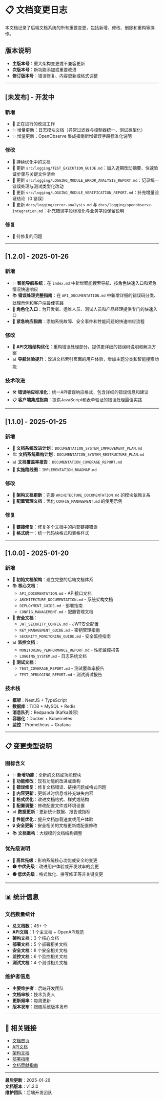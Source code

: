 # 📋 文档变更日志

本文档记录了后端文档系统的所有重要变更，包括新增、修改、删除和重构等操作。

## 版本说明

- **主版本号**：重大架构变更或不兼容更新
- **次版本号**：新功能添加或重要改进
- **修订版本号**：错误修复、内容更新或格式调整

---

## [未发布] - 开发中

### 新增
- 🔄 正在进行的改进工作
- ✨ 增量更新：日志模块文档（异常过滤器与控制器统一、测试类型化）
- ✨ 增量更新：OpenObserve 集成指南新增错误字段标准化说明

### 修改
- 📝 持续优化中的文档
- 📝 更新 `src/logging/TEST_EXECUTION_GUIDE.md`：加入近期改动摘要、快速验证步骤与关键文件清单
- 📝 更新 `src/logging/LOGGING_MODULE_ERROR_ANALYSIS_REPORT.md`：记录统一错误处理与测试类型化改动
- 📝 更新 `src/logging/LOGGING_MODULE_VERIFICATION_REPORT.md`：补充增量验证结论（0 错误）
- 📝 更新 `docs/logging/error-analysis.md` 与 `docs/logging/openobserve-integration.md`：补充错误字段标准化与业务字段保留说明

### 修复
- 🐛 待修复的问题

---

## [1.2.0] - 2025-01-26

### 新增
- ✨ **智能导航系统**：在 `index.md` 中新增智能搜索导航、按角色快速入口和紧急情况快速响应
- 📚 **错误处理完整指南**：在 `API_DOCUMENTATION.md` 中新增详细的错误码分类、处理示例和客户端最佳实践
- 🎯 **角色化入口**：为开发者、运维人员、测试人员和产品经理提供专门的快速入口
- 🚨 **紧急响应指南**：添加系统故障、安全事件和性能问题的快速响应流程

### 修改
- 🔄 **API文档结构优化**：重构错误处理部分，提供更详细的错误码说明和解决方案
- 📊 **导航体验提升**：改进文档索引页面的用户体验，增加主题分类和智能搜索功能

### 技术改进
- 🛠️ **错误响应标准化**：统一API错误响应格式，包含详细的错误信息和建议
- 📋 **客户端集成指南**：提供JavaScript和表单验证的错误处理最佳实践

---

## [1.1.0] - 2025-01-25

### 新增
- 📖 **文档系统改进计划**：`DOCUMENTATION_SYSTEM_IMPROVEMENT_PLAN.md`
- 🏗️ **文档系统重构计划**：`DOCUMENTATION_SYSTEM_RESTRUCTURE_PLAN.md`
- 📊 **文档覆盖率报告**：`DOCUMENTATION_COVERAGE_REPORT.md`
- 🎯 **实施路线图**：`IMPLEMENTATION_ROADMAP.md`

### 修改
- 📝 **架构文档更新**：完善 `ARCHITECTURE_DOCUMENTATION.md` 的模块依赖关系
- 🔧 **配置管理文档**：优化 `CONFIG_MANAGEMENT.md` 的使用示例

### 修复
- 🐛 **链接修复**：修复多个文档中的内部链接错误
- 📄 **格式统一**：统一代码块格式和表格样式

---

## [1.0.0] - 2025-01-20

### 新增
- 🎉 **初始文档架构**：建立完整的后端文档体系
- 📚 **核心文档**：
  - `API_DOCUMENTATION.md` - API接口文档
  - `ARCHITECTURE_DOCUMENTATION.md` - 系统架构文档
  - `DEPLOYMENT_GUIDE.md` - 部署指南
  - `CONFIG_MANAGEMENT.md` - 配置管理文档
- 🔐 **安全文档**：
  - `JWT_SECURITY_CONFIG.md` - JWT安全配置
  - `KEY_MANAGEMENT_GUIDE.md` - 密钥管理指南
  - `SECURITY_MONITORING_GUIDE.md` - 安全监控指南
- 📊 **监控文档**：
  - `MONITORING_PERFORMANCE_REPORT.md` - 性能监控报告
  - `LOGGING_SYSTEM.md` - 日志系统文档
- 🧪 **测试文档**：
  - `TEST_COVERAGE_REPORT.md` - 测试覆盖率报告
  - `TEST_DEBUGGING_REPORT.md` - 测试调试报告

### 技术栈
- **框架**：NestJS + TypeScript
- **数据库**：TiDB + MySQL + Redis
- **消息队列**：Redpanda (Kafka兼容)
- **容器化**：Docker + Kubernetes
- **监控**：Prometheus + Grafana

---

## 📋 变更类型说明

### 图标含义
- ✨ **新增功能**：全新的文档或功能模块
- 🔄 **功能修改**：现有功能的改进或重构
- 🐛 **错误修复**：修复文档错误、链接问题或格式问题
- 📝 **内容更新**：更新过时信息或补充缺失内容
- 🎨 **格式优化**：改进文档格式、样式或结构
- 🔧 **配置调整**：修改配置文件或环境设置
- 📊 **数据更新**：更新统计数据、报告或指标
- 🚀 **性能优化**：提升文档加载速度或用户体验
- 🔒 **安全更新**：安全相关的文档更新或配置修改
- 📚 **文档重构**：大规模的文档结构调整

### 优先级说明
- **🔴 高优先级**：影响系统核心功能或安全的变更
- **🟡 中优先级**：改进用户体验或开发效率的变更
- **🟢 低优先级**：格式优化、拼写修正等非关键变更

---

## 📊 统计信息

### 文档数量统计
- **总文档数**：45+ 个
- **API文档**：1 个主文档 + OpenAPI规范
- **架构文档**：3 个核心文档
- **部署文档**：5 个部署相关文档
- **安全文档**：8 个安全相关文档
- **监控文档**：6 个监控相关文档
- **测试文档**：4 个测试相关文档

### 维护者信息
- **主要维护者**：后端开发团队
- **文档审核**：技术负责人
- **更新频率**：每周更新
- **版本发布**：跟随系统版本发布

---

## 🔗 相关链接

- [文档首页](./index.md)
- [API文档](./API_DOCUMENTATION.md)
- [架构文档](./ARCHITECTURE_DOCUMENTATION.md)
- [部署指南](./DEPLOYMENT_GUIDE.md)
- [文档贡献指南](./standards/documentation-standards.md)

---

**最后更新**：2025-01-26  
**文档版本**：v1.2.0  
**维护团队**：后端开发团队